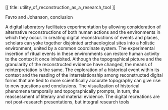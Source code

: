 [[
title: utility_of_reconstruction_as_a_research_tool
]]

Favro and Johanson, conclusion

  

A digital laboratory facilitates experimentation by allowing consideration of
alternative reconstructions of both human actions and the environments in
which they occur. In creating digital reconstructions of events and places,
scholars can yoke together disjointed archaeological sites into a holistic
environment, united by a common coordinate system. The experimental insertion
of ritual events in these environments can restore human activity to the
context it once inhabited. Although the topographical picture and the
granularity of the reconstructed evidence have changed, the means of
reinterpretation is the same. The exploration of a historical event within its
context and the reading of the interrelationship among reconstructed digital
forms that are tied to more scientifically accurate topography can give rise
to new questions and conclusions. The visualization of historical phenomena
temporally and topographically prompts, in turn, the reassessment of literary
and material evidence. The digital recreations are not post-research
presentations, but integral research tools

